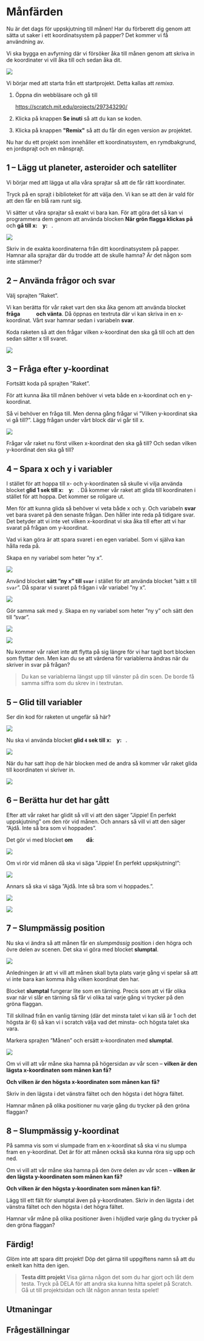# Månfärden

Nu är det dags för uppskjutning till månen! Har du förberett dig genom att sätta ut saker i ett koordinatsystem på papper? Det kommer vi få användning av.

Vi ska bygga en avfyrning där vi försöker åka till månen genom att skriva in de koordinater vi vill åka till och sedan åka dit.

![](./0_1.gif)

Vi börjar med att starta från ett startprojekt. Detta kallas att *remixa*.

1. Öppna din webbläsare och gå till
		
	<a href="https://scratch.mit.edu/projects/297343290/" target="_blank">https://scratch.mit.edu/projects/297343290/</a>
	
2. Klicka på knappen **Se inuti** så att du kan se koden.
3. Klicka på knappen **"Remix"** så att du får din egen version av projektet.

Nu har du ett projekt som innehåller ett koordinatsystem, en rymdbakgrund, en jordsprajt och en månsprajt.

##  1 – Lägg ut planeter, asteroider och satelliter

Vi börjar med att lägga ut alla våra sprajtar så att de får rätt koordinater.

Tryck på en sprajt i biblioteket för att välja den. Vi kan se att den är vald för att den får en blå ram runt sig.

Vi sätter ut våra sprajtar så exakt vi bara kan. För att göra det så kan vi programmera dem genom att använda blocken **När grön flagga klickas på** och **gå till x: ` ` y: ` `**.

![](./1_1.png)

Skriv in de exakta koordinaterna från ditt koordinatsystem på papper. Hamnar alla sprajtar där du trodde att de skulle hamna? Är det någon som inte stämmer?

## 2 – Använda frågor och svar

Välj sprajten ”Raket”.

Vi kan berätta för vår raket vart den ska åka genom att använda blocket **fråga `     ` och vänta**. Då öppnas en textruta där vi kan skriva in en x-koordinat. Vårt svar hamnar sedan i variabeln **svar**.

Koda raketen så att den frågar vilken x-koordinat den ska gå till och att den sedan sätter x till svaret.

![](./2_1.png)

## 3 – Fråga efter y-koordinat

Fortsätt koda på sprajten ”Raket”. 

För att kunna åka till månen behöver vi veta både en x-koordinat och en y-koordinat.

Så vi behöver en fråga till. Men denna gång frågar vi ”Vilken y-koordinat ska vi gå till?”. Lägg frågan under vårt block där vi går till x.

![](./3_1.png) 

Frågar vår raket nu först vilken x-koordinat den ska gå till? Och sedan vilken y-koordinat den ska gå till?

## 4 – Spara x och y i variabler

I stället för att hoppa till x- och y-koordinaten så skulle vi vilja använda blocket **glid 1 sek till x: ` ` y: ` `**. Då kommer vår raket att glida till koordinaten i stället för att hoppa. Det kommer se roligare ut.

Men för att kunna glida så behöver vi veta både x och y. Och variabeln **svar** vet bara svaret på den senaste frågan. Den håller inte reda på tidigare svar. Det betyder att vi inte vet vilken x-koordinat vi ska åka till efter att vi har svarat på frågan om y-koordinat.

Vad vi kan göra är att spara svaret i en egen variabel. Som vi själva kan hålla reda på.

Skapa en ny variabel som heter ”ny x”. 

![](./4_2.png)

Använd blocket **sätt ”ny x” till `svar`** i stället för att använda blocket ”sätt x till `svar`”. Då sparar vi svaret på frågan i vår variabel ”ny x”.

![](./4_3.png)

Gör samma sak med y. Skapa en ny variabel som heter ”ny y” och sätt den till ”svar”.

![](./4_4.png)

![](./4_5.gif)

Nu kommer vår raket inte att flytta på sig längre för vi har tagit bort blocken som flyttar den. Men kan du se att värdena för variablerna ändras när du skriver in svar på frågan?

> Du kan se variablerna längst upp till vänster på din scen. De borde få samma siffra som du skrev in i textrutan.

## 5 – Glid till variabler

Ser din kod för raketen ut ungefär så här?

![](./5_1.png)

Nu ska vi använda blocket **glid `4` sek till x: ` ` y: ` `**. 

![](./5_2.png)

När du har satt ihop de här blocken med de andra så kommer vår raket glida till koordinaten vi skriver in.

![](./5_3.gif)

## 6 – Berätta hur det har gått

Efter att vår raket har glidit så vill vi att den säger ”Jippie! En perfekt uppskjutning” om den rör vid månen. Och annars så vill vi att den säger ”Ajdå. Inte så bra som vi hoppades”.

Det gör vi med blocket **om `    ` då**:

![](./6_2.png)

Om vi rör vid månen då ska vi säga ”Jippie! En perfekt uppskjutning!”:

![](./6_3.png)

Annars så ska vi säga ”Ajdå. Inte så bra som vi hoppades.”.

![](./6_4.png)

![](./6_5.gif)

## 7 – Slumpmässig position

Nu ska vi ändra så att månen får en *slumpmässig* position i den högra och övre delen av scenen. Det ska vi göra med blocket **slumptal**. 

![](./7_2.png)

Anledningen är att vi vill att månen skall byta plats varje gång vi spelar så att vi inte bara kan komma ihåg vilken koordinat den har. 

Blocket **slumptal** fungerar lite som en tärning. Precis som att vi får olika svar när vi slår en tärning så får vi olika tal varje gång vi trycker på den gröna flaggan.

Till skillnad från en vanlig tärning (där det minsta talet vi kan slå är 1 och det högsta är 6) så kan vi i scratch välja vad det minsta- och högsta talet ska vara.

Markera sprajten ”Månen” och ersätt x-koordinaten med **slumptal**.

![](./7_4.gif)

Om vi vill att vår måne ska hamna på högersidan av vår scen – **vilken är den lägsta x-koordinaten som månen kan få?**

**Och vilken är den högsta x-koordinaten som månen kan få?**

Skriv in den lägsta i det vänstra fältet och den högsta i det högra fältet.

Hamnar månen på olika positioner nu varje gång du trycker på den gröna flaggan?

## 8 – Slumpmässig y-koordinat

På samma vis som vi slumpade fram en x-koordinat så ska vi nu slumpa fram en y-koordinat. Det är för att månen också ska kunna röra sig upp och ned.

Om vi vill att vår måne ska hamna på den övre delen av vår scen – **vilken är den lägsta y-koordinaten som månen kan få?**

**Och vilken är den högsta y-koordinaten som månen kan få?**.

Lägg till ett fält för slumptal även på y-koordinaten. Skriv in den lägsta i det vänstra fältet och den högsta i det högra fältet.

Hamnar vår måne på olika positioner även i höjdled varje gång du trycker på den gröna flaggan?

## Färdig!

Glöm inte att spara ditt projekt! Döp det gärna till uppgiftens namn så att du enkelt kan hitta den igen.

> **Testa ditt projekt**
> Visa gärna någon det som du har gjort och låt dem testa. Tryck på DELA för att andra ska kunna hitta spelet på Scratch. Gå ut till projektsidan och låt någon annan testa spelet!

## Utmaningar

## Frågeställningar

